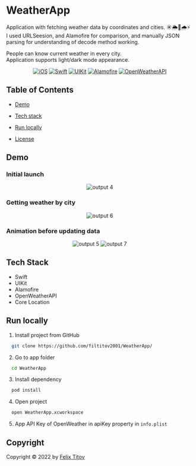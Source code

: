 # WeatherApp

Application with fetching weather data by coordinates and cities. ☀️🌦💨🌧⚡️  <br />
I used URLSeesion, and Alamofire for comparison, and manually JSON parsing for understanding of decode method working. <br />

People can know current weather in every city. <br />
Application supports light/dark mode appearance.


<div align="center">
  
  [![iOS](https://img.shields.io/badge/iOS-15.5-blue)](https://www.apple.com/ru/ios/ios-15/)
  [![Swift](https://img.shields.io/badge/Swift-5.5-orange)](https://developer.apple.com/documentation/swift)
  [![UIKit](https://img.shields.io/badge/UIKit-%20LTS-yellowgreen)](https://developer.apple.com/documentation/uikit)
  [![Alamofire](https://img.shields.io/badge/Alamofire-5.6.2-important)](https://github.com/Alamofire/Alamofire)
  [![OpenWeatherAPI](https://img.shields.io/badge/OpenWeatherAPI-orange)](https://openweathermap.org/api)
 
</div>

## Table of Contents

- [Demo](#demo)

- [Tech stack](#tech-stack)

- [Run locally](#run-locally)

- [License](#copyright)

## Demo

### Initial launch 
<div align="center">

![output 4](https://user-images.githubusercontent.com/56549889/181127284-6b410925-5222-4603-bef2-9e13abdb1546.gif)

</div>

### Getting weather by city
<div align="center">

![output 6](https://user-images.githubusercontent.com/56549889/181127344-fd99c9df-7ef6-4ae7-b273-aa5749e0917e.gif)


</div>

### Animation before updating data
<div align="center">

![output 5](https://user-images.githubusercontent.com/56549889/181127393-6d270df9-96ea-48db-9518-e9cd1dfd7c17.gif)
![output 7](https://user-images.githubusercontent.com/56549889/181127469-999b8ace-19d4-4a0b-9d3c-afab9610fb52.gif)


</div>

## Tech Stack

* Swift
* UIKit
* Alamofire
* OpenWeatherAPI
* Core Location

## Run locally

1. Install project from GitHub

```bash
  git clone https://github.com/filtitov2001/WeatherApp/
```
2. Go to app folder
```bash
  cd WeatherApp
```
3. Install dependency 
```bash
  pod install
```
4. Open project
```bash
  open WeatherApp.xcworkspace
```
5. App API Key of OpenWeather in apiKey property in ``` info.plist ```


## Copyright

Copyright © 2022 by [Felix Titov](https://github.com/filtitov2001)
